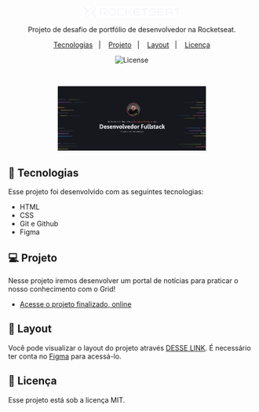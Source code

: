 <p align="center">
  <img alt="Logo - Rocketseat" src=".github/logo.png" width="200px" />
</p>

<p align="center">
Projeto de desafio de portfólio de desenvolvedor na Rocketseat.
</p>

<p align="center">
  <a href="#-tecnologias">Tecnologias</a>&nbsp;&nbsp;&nbsp;|&nbsp;&nbsp;&nbsp;
  <a href="#-projeto">Projeto</a>&nbsp;&nbsp;&nbsp;|&nbsp;&nbsp;&nbsp;
  <a href="#-layout">Layout</a>&nbsp;&nbsp;&nbsp;|&nbsp;&nbsp;&nbsp;
  <a href="#memo-licença">Licença</a>
</p>

<p align="center">
  <img alt="License" src="https://img.shields.io/static/v1?label=license&message=MIT&color=0F172A&labelColor=1D4ED8">
</p>

<br>

<p align="center">
  <img alt="Preview do projeto desenvolvido." src=".github/preview.jpg" width="60%">
</p>


## 🚀 Tecnologias

Esse projeto foi desenvolvido com as seguintes tecnologias:

- HTML
- CSS
- Git e Github
- Figma

## 💻 Projeto

Nesse projeto iremos desenvolver um portal de notícias para praticar o nosso conhecimento com o Grid!

- [Acesse o projeto finalizado, online](https://fernando-parise.github.io/Zingen/)

## 🔖 Layout

Você pode visualizar o layout do projeto através [DESSE LINK](https://www.figma.com/). É necessário ter conta no [Figma](https://figma.com) para acessá-lo.

## :memo: Licença

Esse projeto está sob a licença MIT.
